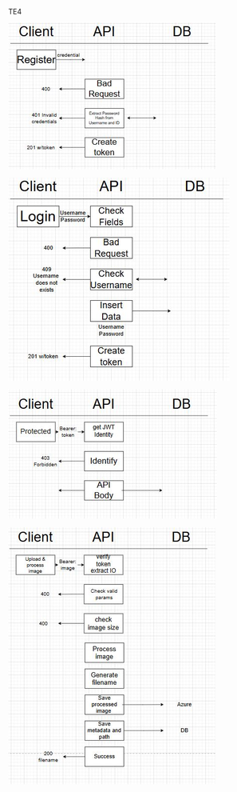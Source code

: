 TE4

![Screenshot](TE4/register.JPG)

![Screenshot](TE4/login.JPG)

![Screenshot](TE4/protected.JPG)

![Screenshot](TE4/processimage.JPG)


